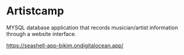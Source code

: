 # Artistcamp
 MYSQL database application that records musician/artist information through a website interface. 

https://seashell-app-bjkim.ondigitalocean.app/
